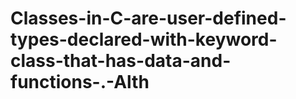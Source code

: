 # Classes-in-C-are-user-defined-types-declared-with-keyword-class-that-has-data-and-functions-.-Alth